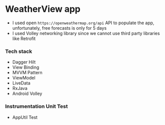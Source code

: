 # WeatherView app
  - I used open `https://openweathermap.org/api` API to populate the app, unfortunately, free forecasts is only for 5 days
  - I used Volley networking library since we cannot use third party libraries like Retrofit 
  

### Tech stack
  - Dagger Hilt
  - View Binding
  - MVVM Pattern
  - ViewModel
  - LiveData
  - RxJava
  - Android Volley

### Instrumentation Unit Test
  - AppUtil Test
